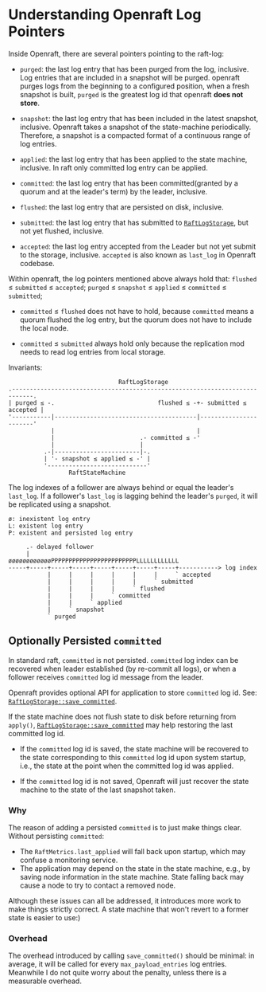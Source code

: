 # Understanding Openraft Log Pointers

Inside Openraft, there are several pointers pointing to the raft-log:

- `purged`:    the last log entry that has been purged from the log, inclusive.
  Log entries that are included in a snapshot will be purged.
  openraft purges logs from the beginning to a configured position, when a fresh snapshot is built,
  `purged` is the greatest log id that openraft **does not store**.

- `snapshot`:  the last log entry that has been included in the latest snapshot, inclusive.
  Openraft takes a snapshot of the state-machine periodically.
  Therefore, a snapshot is a compacted format of a continuous range of log entries.

- `applied`:   the last log entry that has been applied to the state machine, inclusive.
  In raft only committed log entry can be applied.

- `committed`: the last log entry that has been committed(granted by a quorum and at the leader's term) by the leader, inclusive.

- `flushed`:  the last log entry that are persisted on disk, inclusive.

- `submitted`: the last log entry that has submitted to [`RaftLogStorage`], but not yet flushed, inclusive.

- `accepted`: the last log entry accepted from the Leader but not yet submit to the storage, inclusive.
  `accepted` is also known as `last_log` in Openraft codebase.

Within openraft, the log pointers mentioned above always hold that:
`flushed` ≤ `submitted` ≤ `accepted`;
`purged` ≤ `snapshot` ≤ `applied` ≤ `committed` ≤ `submitted`;

- `committed` ≤ `flushed` does not have to hold,
  because `committed` means a quorum flushed the log entry,
  but the quorum does not have to include the local node.

- `committed` ≤ `submitted` always hold
  only because the replication mod needs to read log entries from local storage.

Invariants:

```text
                               RaftLogStorage
.----------------------------------------------------------------------------.
| purged ≤ -.                             flushed ≤ -+- submitted ≤ accepted |
'-----------|----------------------------------------|-----------------------'
            |                                        |
            |                        .- committed ≤ -'
            |                        |
          .-|------------------------|-.
          | '- snapshot ≤ applied ≤ -' |
          '----------------------------'
                 RaftStateMachine
```

The log indexes of a follower are always behind or equal the leader's `last_log`.
If a follower's `last_log` is lagging behind the leader's `purged`, it will be replicated using a snapshot.

```text
ø: inexistent log entry
L: existent log entry
P: existent and persisted log entry

     .- delayed follower
     |
øøøøøøøøøøøøPPPPPPPPPPPPPPPPPPPPPPPPLLLLLLLLLLLL
-----+-----+-----+-----+-----+-----+-----+-----+-----------> log index
           |     |     |     |     |     |     ` accepted
           |     |     |     |     |     ` submitted
           |     |     |     |     ` flushed
           |     |     |     ` committed
           |     |     ` applied
           |     ` snapshot
           ` purged
```

## Optionally Persisted `committed`

In standard raft, `committed` is not persisted.
`committed` log index can be recovered when leader established (by re-commit all logs),
or when a follower receives `committed` log id message from the leader.

Openraft provides optional API for application to store `committed` log id.
See: [`RaftLogStorage::save_committed`].

If the state machine does not flush state to disk before returning from `apply()`,
[`RaftLogStorage::save_committed`] may help restoring the last committed log id.

- If the `committed` log id is saved, the state machine will be recovered to the state
  corresponding to this `committed` log id upon system startup, i.e., the state at the point
  when the committed log id was applied.

- If the `committed` log id is not saved, Openraft will just recover the state machine to
  the state of the last snapshot taken.

### Why

The reason of adding a persisted `committed` is to just make things clear.
Without persisting `committed`:

- The `RaftMetrics.last_applied` will fall back upon startup, which may confuse a monitoring service.
- The application may depend on the state in the state machine, e.g., by saving node information in the state machine. State falling back may cause a node to try to contact a removed node.

Although these issues can all be addressed, it introduces more work to make things strictly correct.
A state machine that won't revert to a former state is easier to use:)

### Overhead

The overhead introduced by calling `save_committed()` should be minimal: in average, it will be called for every `max_payload_entries` log entries. Meanwhile I do not quite worry about the penalty, unless there is a measurable overhead.

[`RaftLogStorage`]: `crate::storage::RaftLogStorage`
[`RaftLogStorage::save_committed`]: `crate::storage::RaftLogStorage::save_committed`
